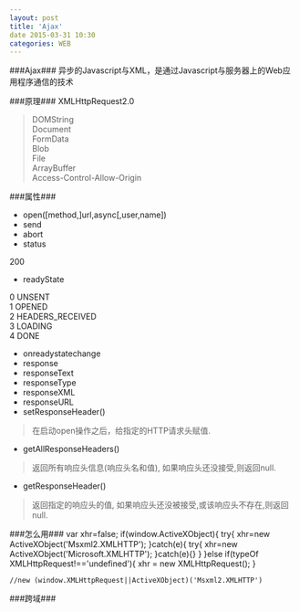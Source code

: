 ```yaml
---
layout: post
title: 'Ajax'
date 2015-03-31 10:30
categories: WEB
---
```


###Ajax###
异步的Javascript与XML，是通过Javascript与服务器上的Web应用程序通信的技术

###原理###
XMLHttpRequest2.0   

>DOMString   
 Document  
 FormData   
 Blob   
 File   
 ArrayBuffer   
 Access-Control-Allow-Origin

###属性###
- open([method,]url,async[,user,name])
- send
- abort
- status

>
200 

- readyState

>
 0 UNSENT  
 1 OPENED   
 2 HEADERS_RECEIVED   
 3 LOADING  
 4 DONE
	
- onreadystatechange
- response
- responseText
- responseType
- responseXML
- responseURL
- setResponseHeader()   
>在启动open操作之后，给指定的HTTP请求头赋值.
- getAllResponseHeaders()   
>返回所有响应头信息(响应头名和值), 如果响应头还没接受,则返回null. 
- getResponseHeader()   
>返回指定的响应头的值, 如果响应头还没被接受,或该响应头不存在,则返回null.   


###怎么用###
		var xhr=false;
		if(window.ActiveXObject){
			try{
				xhr=new ActiveXObject('Msxml2.XMLHTTP');
			}catch(e){
				try{
					xhr=new ActiveXObject('Microsoft.XMLHTTP');
				}catch(e){}
			}
		}else if(typeOf XMLHttpRequest!=='undefined'){
			xhr = new XMLHttpRequest();
		}
		
	//new (window.XMLHttpRequest||ActiveXObject)('Msxml2.XMLHTTP')

###跨域###